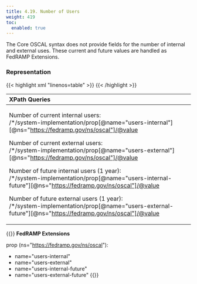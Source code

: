 ```yaml
---
title: 4.19. Number of Users
weight: 419
toc:
  enabled: true
---
```


The Core OSCAL syntax does not provide fields for the number of internal and external uses. These current and future values are handled as FedRAMP Extensions.

### **Representation**

{{< highlight xml "linenos=table" >}}
<system-implementation>
      <prop name="users-internal" ns=https://fedramp.gov/ns/oscal vaule=”22”/>
      <prop name="users-external" ns=https://fedramp.gov/ns/oscal value=”110”/ >
      <prop name="users-internal-future" ns=https://fedramp.gov/ns/oscal value=”25”/>
      <prop name="users-external-future" ns=https://fedramp.gov/ns/oscal value=”200”/>
   </system-implementation>
{{< /highlight >}}

|**XPath Queries**|
| :- |
|<p>Number of current internal users:<br>/\*/system-implementation/prop[@name="users-internal"]‌[@ns="https://fedramp.gov/ns/oscal"]/@value</p><p>Number of current external users:<br>/\*/system-implementation/prop[@name="users-external"]‌[@ns="https://fedramp.gov/ns/oscal"]/@value</p><p>Number of future internal users (1 year):<br>/\*/system-implementation/prop[@name="users-internal-future"]‌[@ns="https://fedramp.gov/ns/oscal"]/@value</p><p>Number of future external users (1 year):<br>/\*/system-implementation/prop[@name="users-external-future"]‌[@ns="https://fedramp.gov/ns/oscal"]/@value</p><p></p>|




{{<callout>}}
**FedRAMP Extensions**

prop (ns="https://fedramp.gov/ns/oscal"):
- name="users-internal" 
- name="users-external" 
- name="users-internal-future" 
- name="users-external-future" 
{{</callout>}}
